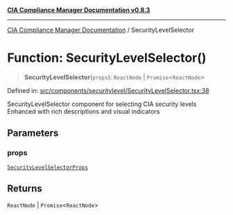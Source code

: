 [**CIA Compliance Manager Documentation v0.8.3**](../README.md)

***

[CIA Compliance Manager Documentation](../globals.md) / SecurityLevelSelector

# Function: SecurityLevelSelector()

> **SecurityLevelSelector**(`props`): `ReactNode` \| `Promise`\<`ReactNode`\>

Defined in: [src/components/securitylevel/SecurityLevelSelector.tsx:38](https://github.com/Hack23/cia-compliance-manager/blob/368d5a1330a94df78d48c65d28962bd0f7cab363/src/components/securitylevel/SecurityLevelSelector.tsx#L38)

SecurityLevelSelector component for selecting CIA security levels
Enhanced with rich descriptions and visual indicators

## Parameters

### props

[`SecurityLevelSelectorProps`](../interfaces/SecurityLevelSelectorProps.md)

## Returns

`ReactNode` \| `Promise`\<`ReactNode`\>
